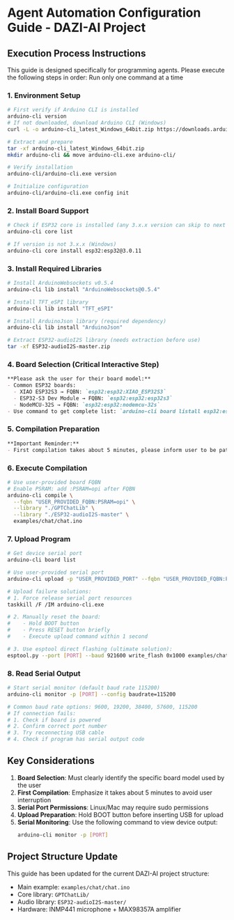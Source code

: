 # Agent Automation Configuration Guide - DAZI-AI Project

## Execution Process Instructions
This guide is designed specifically for programming agents. Please execute the following steps in order:
Run only one command at a time

### 1. Environment Setup
```bash
# First verify if Arduino CLI is installed
arduino-cli version
# If not downloaded, download Arduino CLI (Windows)
curl -L -o arduino-cli_latest_Windows_64bit.zip https://downloads.arduino.cc/arduino-cli/arduino-cli_latest_Windows_64bit.zip

# Extract and prepare
tar -xf arduino-cli_latest_Windows_64bit.zip
mkdir arduino-cli && move arduino-cli.exe arduino-cli/

# Verify installation
arduino-cli/arduino-cli.exe version

# Initialize configuration
arduino-cli/arduino-cli.exe config init
```

### 2. Install Board Support
```bash
# Check if ESP32 core is installed (any 3.x.x version can skip to next step)
arduino-cli core list

# If version is not 3.x.x (Windows)
arduino-cli core install esp32:esp32@3.0.11

```

### 3. Install Required Libraries
```bash
# Install ArduinoWebsockets v0.5.4
arduino-cli lib install "ArduinoWebsockets@0.5.4"

# Install TFT_eSPI library
arduino-cli lib install "TFT_eSPI"

# Install ArduinoJson library (required dependency)
arduino-cli lib install "ArduinoJson"

# Extract ESP32-audioI2S library (needs extraction before use)
tar -xf ESP32-audioI2S-master.zip
```

### 4. Board Selection (Critical Interactive Step)
```markdown
**Please ask the user for their board model:**
- Common ESP32 boards:
  - XIAO ESP32S3 → FQBN: `esp32:esp32:XIAO_ESP32S3`
  - ESP32-S3 Dev Module → FQBN: `esp32:esp32:esp32s3`
  - NodeMCU-32S → FQBN: `esp32:esp32:nodemcu-32s`
- Use command to get complete list: `arduino-cli board listall esp32:esp32`
```

### 5. Compilation Preparation
```markdown
**Important Reminder:**
- First compilation takes about 5 minutes, please inform user to be patient

```

### 6. Execute Compilation
```bash
# Use user-provided board FQBN
# Enable PSRAM: add :PSRAM=opi after FQBN
arduino-cli compile \
  --fqbn "USER_PROVIDED_FQBN:PSRAM=opi" \
  --library "./GPTChatLib" \
  --library "./ESP32-audioI2S-master" \
  examples/chat/chat.ino
```

### 7. Upload Program
```bash
# Get device serial port
arduino-cli board list

# Use user-provided serial port
arduino-cli upload -p "USER_PROVIDED_PORT" --fqbn "USER_PROVIDED_FQBN:PSRAM=opi" examples/chat/chat.ino

# Upload failure solutions:
# 1. Force release serial port resources
taskkill /F /IM arduino-cli.exe

# 2. Manually reset the board:
#    - Hold BOOT button
#    - Press RESET button briefly
#    - Execute upload command within 1 second

# 3. Use esptool direct flashing (ultimate solution):
esptool.py --port [PORT] --baud 921600 write_flash 0x1000 examples/chat/.pio/build/XIAO_ESP32S3/firmware.bin
```

### 8. Read Serial Output
```bash
# Start serial monitor (default baud rate 115200)
arduino-cli monitor -p [PORT] --config baudrate=115200

# Common baud rate options: 9600, 19200, 38400, 57600, 115200
# If connection fails:
# 1. Check if board is powered
# 2. Confirm correct port number
# 3. Try reconnecting USB cable
# 4. Check if program has serial output code
```

## Key Considerations
1. **Board Selection**: Must clearly identify the specific board model used by the user
2. **First Compilation**: Emphasize it takes about 5 minutes to avoid user interruption
3. **Serial Port Permissions**: Linux/Mac may require sudo permissions
4. **Upload Preparation**: Hold BOOT button before inserting USB for upload
5. **Serial Monitoring**: Use the following command to view device output:
   ```bash
   arduino-cli monitor -p [PORT]
   ```

## Project Structure Update
This guide has been updated for the current DAZI-AI project structure:
- Main example: `examples/chat/chat.ino`
- Core library: `GPTChatLib/`
- Audio library: `ESP32-audioI2S-master/`
- Hardware: INMP441 microphone + MAX98357A amplifier
